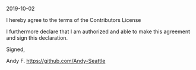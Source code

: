 2019-10-02

I hereby agree to the terms of the Contributors License

I furthermore declare that I am authorized and able to make this agreement and sign this declaration.

Signed,

Andy F. 
https://github.com/Andy-Seattle
